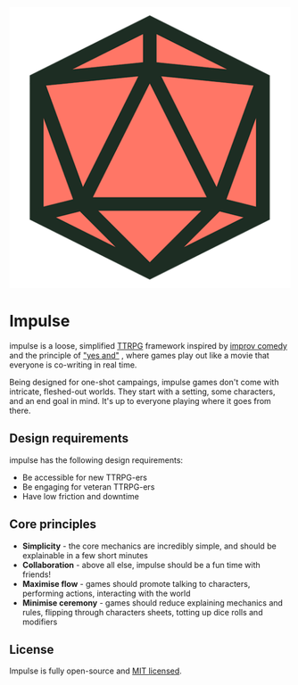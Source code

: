 ![impulse icon](public/og.png)

# Impulse

impulse is a loose, simplified
[TTRPG](https://en.wikipedia.org/wiki/Tabletop_role-playing_game) framework
inspired by
[improv comedy](https://en.wikipedia.org/wiki/Improvisational_theatre)
and the principle of
["yes and"](https://en.wikipedia.org/wiki/Yes,_and...)
, where games play out like a movie that everyone is co-writing in real time.

Being designed for one-shot campaings, impulse games don't come with intricate, fleshed-out worlds.
They start with a setting, some characters, and an end goal in mind. It's up to everyone playing where it goes from there.

## Design requirements

impulse has the following design requirements:

- Be accessible for new TTRPG-ers
- Be engaging for veteran TTRPG-ers
- Have low friction and downtime

## Core principles

- **Simplicity** - the core mechanics are incredibly simple, and should be explainable in a few short minutes
- **Collaboration** - above all else, impulse should be a fun time with friends!
- **Maximise flow** - games should promote talking to characters, performing actions, interacting with the world
- **Minimise ceremony** - games should reduce explaining mechanics and rules, flipping through characters sheets, totting up dice rolls and modifiers

## License

Impulse is fully open-source and [MIT licensed](LICENSE).
